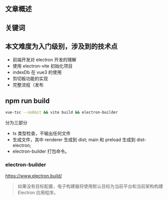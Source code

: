 ## 文章概述

## 关键词


## 本文难度为入门级别，涉及到的技术点

- 前端开发对 electron 开发的理解
- 使用 electron-vite 初始化项目
- indexDb 在 vue3 的使用
- 剪切板功能的实现
- 完整流程（发布



## npm run build
```bash
vue-tsc --noEmit && vite build && electron-builder
```

分为三部分
- ts 类型检查，不输出任何文件
- 生成文件，其中 renderer 生成到 dist; main 和 preload 生成到 dist-electron;
- electron-builder 打包命令。

### electron-builder 
https://www.electron.build/

>  如果没有目标配置，电子构建器将使用默认目标为当前平台和当前架构构建 Electron 应用程序。

```js

```